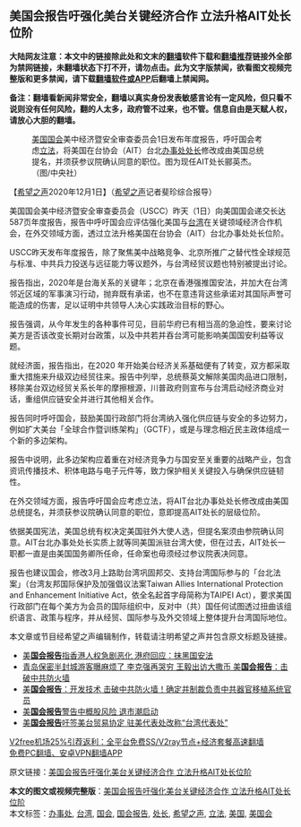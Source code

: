  <h2>美国会报告吁强化美台关键经济合作 立法升格AIT处长位阶</h2> <p class="notice"><b>大陆网友注意：本文中的链接除此处和文末的<a href="https://github.com/bannedbook/fanqiang" >翻墙</a>软件下载和<a href="https://github.com/killgcd/justmysocks/blob/master/README.md">翻墙推荐</a>链接外全部为禁网链接，未翻墙状态下打不开，请勿点击。此为文字版禁闻，欲看图文视频完整版和更多禁闻，请下载<a href="https://github.com/bannedbook/fanqiang">翻墙软件或APP</a>后翻墙上禁闻网。</p><p>备注：翻墙看新闻非常安全，翻墙以真实身份发表敏感言论有一定风险，但只看不说则没有任何风险，翻的人太多，政府管不过来，也不管。信息自由是天赋人权，请放心大胆的翻墙。</b></p>  <div class="entry"> <figure><figcaption><a href="https://www.bannedbook.org/bnews/tag/%e7%be%8e%e5%9b%bd/" class="st_tag internal_tag" rel="tag" title="标签 美国 下的日志">美国</a><a href="https://www.bannedbook.org/bnews/tag/%e5%9b%bd%e4%bc%9a/" class="st_tag internal_tag" rel="tag" title="标签 国会 下的日志">国会</a>美中经济暨安全审查委员会1日发布年度报告，呼吁国会考虑<a href="https://www.bannedbook.org/bnews/tag/%E7%AB%8B%E6%B3%95/" class="st_tag internal_tag" rel="tag" title="标签 立法 下的日志">立法</a>，将美国在台协会（AIT）台北<a href="https://www.bannedbook.org/bnews/tag/%E5%8A%9E%E4%BA%8B%E5%A4%84/" class="st_tag internal_tag" rel="tag" title="标签 办事处 下的日志">办事处</a><a href="https://www.bannedbook.org/bnews/tag/%E5%A4%84%E9%95%BF/" class="st_tag internal_tag" rel="tag" title="标签 处长 下的日志">处长</a>修改成由美国总统提名，并须获参议院确认同意的职位。图为现任AIT处长郦英杰。（图/中央社）</figcaption></figure> <p>【<span class='wp_keywordlink_affiliate'><a href="https://www.soundofhope.org" title="希望之声" target="_blank">希望之声</a></span>2020年12月1日】（<a href="https://www.bannedbook.org/bnews/tag/%e5%b8%8c%e6%9c%9b%e4%b9%8b%e5%a3%b0/" class="st_tag internal_tag" rel="tag" title="标签 希望之声 下的日志">希望之声</a>记者斐珍综合报导）</p> <p>美国国会美中经济暨安全审查委员会（USCC）昨天（1日）向美国国会递交长达587页年度报告，报告中呼吁国会应评估强化美国与<a href="https://www.bannedbook.org/bnews/tag/%e5%8f%b0%e6%b9%be/" class="st_tag internal_tag" rel="tag" title="标签 台湾 下的日志">台湾</a>在关键领域经济合作机会，在外交领域方面，透过立法升格美国在台协会（AIT）台北办事处处长位阶。</p> <p>USCC昨天发布年度报告，除了聚焦美中战略竞争、北京所推广之替代性全球规范与标准、中共兵力投送与远征能力等议题外，与台湾经贸议题也特别被提出讨论。</p> <p>报告指出，2020年是台海关系的关键年；北京在香港强推国安法，并加大在台湾邻近区域的军事演习行动，抛弃既有承诺，也不在意违背这些承诺对其国际声誉可能造成的伤害，足以证明中共领导人决心实践政治目标的野心。</p>  <p>报告强调，从今年发生的各种事件可见，目前华府已有相当高的急迫性，要来讨论美方是否该改变长期对台政策，以及中共若并吞台湾可能影响美国国安利益等议题。</p> <p>就经济面，报告指出，在2020 年开始美台经济关系基础便有了转变，双方都采取重大措施来升级双边经贸往来。报告中列举，总统蔡英文解除美国肉品进口限制，移除美台双边经贸关系长年的摩擦根源，川普政府则宣布与台湾启动经济商业对话，重组供应链安全并进行其他相关合作。</p> <p>报告同时呼吁国会，鼓励美国行政部门将台湾纳入强化供应链与安全的多边努力，例如扩大美台「全球合作暨训练架构」（GCTF），或是与理念相近民主政体组成一个新的多边架构。</p> <p>报告中说明，此多边架构应着重在对经济竞争力与国安至关重要的战略产业，包含资讯传播技术、积体电路与电子元件等，致力保护相关关键投入与确保供应链韧性。</p>  <p>在外交领域方面，报告呼吁国会应考虑立法，将AIT台北办事处处长修改成由美国总统提名，并须获参议院确认同意的职位，意即提高AIT处长的层级位阶。</p> <p>依据美国宪法，美国总统有权决定美国驻外大使人选，但提名案须由参院确认同意。AIT台北办事处处长实质上就等同美国派驻台湾大使，但在过去，AIT处长一职都一直是由美国国务卿所任命，任命案也毋须经过参议院表决同意。</p> <p>报告也建议国会，修改3月上路助台湾巩固邦交、支持台湾国际参与的「台北法案」（台湾友邦国际保护及加强倡议法案Taiwan Allies International Protection and Enhancement Initiative Act，依全名起首字母简称为TAIPEI Act），要求美国行政部门在每个美方为会员的国际组织中，反对中（共）国任何试图透过扭曲该组织语言、政策与程序，并从经贸、国际参与及外交领域上整体提升台湾国际地位。</p> <p>本文章或节目经希望之声编辑制作，转载请注明希望之声并包含原文标题及链接。</p>  <ul class='op-related-articles' title='相关阅读'> <li><a href='https://www.bannedbook.org/bnews/cnnews/hknews/20201107/1427423.html' target='_blank'>美<b>国会报告</b>指香港人权急剧恶化 港府回应：抹黑国安法</a></li> <li><a href='https://www.bannedbook.org/bnews/cbnews/20201013/1413226.html' target='_blank'>青岛保密半封城游客曝麻烦了 李克强再哭穷 王毅出访大撒币 美<b>国会报告</b>：击破中共防火墙</a></li> <li><a href='https://www.bannedbook.org/bnews/cbnews/20201012/1412297.html' target='_blank'>美<b>国会报告</b>：开发技术 击破中共防火墙！确定并制裁负责中共器官移植系统官员</a></li> <li><a href='https://www.bannedbook.org/bnews/bannedvideo/20201007/1409408.html' target='_blank'>美<b>国会报告</b>警告中概股风险  退市潮启动</a></li> <li><a href='https://www.bannedbook.org/bnews/comments/20201001/1406280.html' target='_blank'>美<b>国会报告</b>吁签美台贸易协定 驻美代表处改称“台湾代表处”</a></li> </ul> <p class="texttj"> <a href="https://github.com/bannedbook/fanqiang/wiki/V2ray%E6%9C%BA%E5%9C%BA" target="_blank">V2free机场25%引荐返利：全平台免费SS/V2ray节点+经济套餐高速翻墙</a><br/> <a href="https://github.com/bannedbook/fanqiang/wiki/%E7%A6%81%E9%97%BB%E7%BD%91%E5%AE%89%E5%8D%93%E7%BF%BB%E5%A2%99%E6%96%B0%E9%97%BBAPP" target="_blank">免费PC翻墙、安卓VPN翻墙APP</a></p><p>原文链接：<a class="src_link"  href="https://www.soundofhope.org/post/449044" target="_blank">美国会报告吁强化美台关键经济合作 立法升格AIT处长位阶</a></p><a name='sharetosocial'></a>       <div><b>本文的图文或视频完整版</b>：<a href='https://www.bannedbook.org/bnews/comments/20201202/1440741.html'>美国会报告吁强化美台关键经济合作 立法升格AIT处长位阶</a></div>  </div><!--END ENTRY--> <div class="postfooter"> <div>本文标签：<a href="https://www.bannedbook.org/bnews/tag/%E5%8A%9E%E4%BA%8B%E5%A4%84/" rel="tag">办事处</a>, <a href="https://www.bannedbook.org/bnews/tag/%e5%8f%b0%e6%b9%be/" rel="tag">台湾</a>, <a href="https://www.bannedbook.org/bnews/tag/%e5%9b%bd%e4%bc%9a/" rel="tag">国会</a>, <a href="https://www.bannedbook.org/bnews/tag/%E5%9B%BD%E4%BC%9A%E6%8A%A5%E5%91%8A/" rel="tag">国会报告</a>, <a href="https://www.bannedbook.org/bnews/tag/%E5%A4%84%E9%95%BF/" rel="tag">处长</a>, <a href="https://www.bannedbook.org/bnews/tag/%e5%b8%8c%e6%9c%9b%e4%b9%8b%e5%a3%b0/" rel="tag">希望之声</a>, <a href="https://www.bannedbook.org/bnews/tag/%E7%AB%8B%E6%B3%95/" rel="tag">立法</a>, <a href="https://www.bannedbook.org/bnews/tag/%e7%be%8e%e5%9b%bd/" rel="tag">美国</a>, <a href="https://www.bannedbook.org/bnews/tag/%E7%BE%8E%E5%9B%BD%E4%BC%9A/" rel="tag">美国会</a></div>  </div><!--END POSTFOOTER--> 
